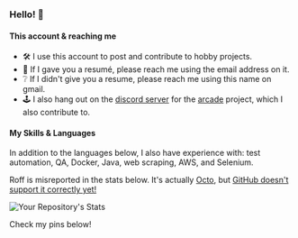 ### Hello! 👋

#### This account & reaching me

* 🛠️ I use this account to post and contribute to hobby projects.
* 📧 If I  gave you a resumé, please reach me using the email address on it.
* ❔ If I didn't give you a resume, please reach me using this name on gmail.
* 🕹️ I also hang out on the [discord server](https://discord.gg/ZjGDqMp) for the [arcade](https://github.com/pythonarcade/arcade/) project, which I also contribute to.

#### My Skills & Languages

In addition to the languages below, I also have experience with: test automation, QA, Docker, Java, web scraping, AWS, and Selenium.

Roff is misreported in the stats below. It's actually [Octo](https://github.com/JohnEarnest/Octo), but [GitHub doesn't support it correctly yet!](https://github.com/JohnEarnest/Octo/issues/103)

![Your Repository's Stats](https://github-readme-stats.vercel.app/api/top-langs/?username=pushfoo&theme=nord)

Check my pins below!
<!--Hello to everyone from a recent event!-->

